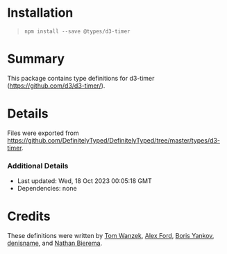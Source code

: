 # Installation
> `npm install --save @types/d3-timer`

# Summary
This package contains type definitions for d3-timer (https://github.com/d3/d3-timer/).

# Details
Files were exported from https://github.com/DefinitelyTyped/DefinitelyTyped/tree/master/types/d3-timer.

### Additional Details
 * Last updated: Wed, 18 Oct 2023 00:05:18 GMT
 * Dependencies: none

# Credits
These definitions were written by [Tom Wanzek](https://github.com/tomwanzek), [Alex Ford](https://github.com/gustavderdrache), [Boris Yankov](https://github.com/borisyankov), [denisname](https://github.com/denisname), and [Nathan Bierema](https://github.com/Methuselah96).
